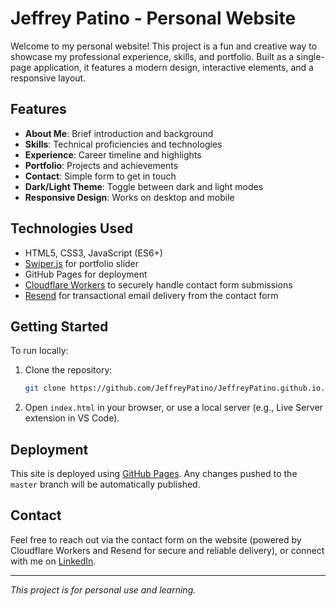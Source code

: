 # Jeffrey Patino - Personal Website

Welcome to my personal website! This project is a fun and creative way to showcase my professional experience, skills, and portfolio. Built as a single-page application, it features a modern design, interactive elements, and a responsive layout.

## Features
- **About Me**: Brief introduction and background
- **Skills**: Technical proficiencies and technologies
- **Experience**: Career timeline and highlights
- **Portfolio**: Projects and achievements
- **Contact**: Simple form to get in touch
- **Dark/Light Theme**: Toggle between dark and light modes
- **Responsive Design**: Works on desktop and mobile

## Technologies Used
- HTML5, CSS3, JavaScript (ES6+)
- [Swiper.js](https://swiperjs.com/) for portfolio slider
- GitHub Pages for deployment
- [Cloudflare Workers](https://workers.cloudflare.com/) to securely handle contact form submissions
- [Resend](https://resend.com/) for transactional email delivery from the contact form

## Getting Started
To run locally:
1. Clone the repository:
   ```sh
   git clone https://github.com/JeffreyPatino/JeffreyPatino.github.io.git
   ```
2. Open `index.html` in your browser, or use a local server (e.g., Live Server extension in VS Code).

## Deployment
This site is deployed using [GitHub Pages](https://pages.github.com/). Any changes pushed to the `master` branch will be automatically published.

## Contact
Feel free to reach out via the contact form on the website (powered by Cloudflare Workers and Resend for secure and reliable delivery), or connect with me on [LinkedIn](https://www.linkedin.com/in/jeffrey-patino/).

---

*This project is for personal use and learning.*
